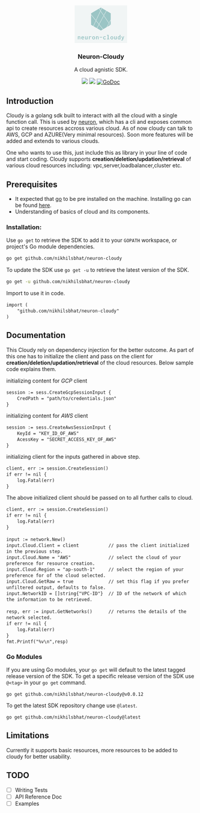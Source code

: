 <p align="center">
   <img alt="Neuron-Cloudy" src="https://raw.githubusercontent.com/nikhilsbhat/neuron-cloudy/development/assets/img/logo.png" height="100" />
    <h3 align="center">Neuron-Cloudy</h3>
    <p align="center">A cloud agnistic SDK.</p>
    <p align="center">
        <a href="https://goreportcard.com/report/github.com/nikhilsbhat/neuron-cloudy"><img src="https://goreportcard.com/badge/github.com/nikhilsbhat/neuron-cloudy"></a>
        <a href="https://github.com/nikhilsbhat/neuron-cloudy/blob/master/LICENSE"><img src="https://img.shields.io/badge/license-apache%20v2-blue.svg"></a>
        <a href="https://godoc.org/github.com/nikhilsbhat/neuron-cloudy"><img src="https://godoc.org/github.com/nikhilsbhat/neuron-cloudy?status.svg" alt="GoDoc"></a>
    </p>
</p>

## Introduction

Cloudy is a golang sdk built to interact with all the cloud with a single function call.
This is used by [neuron](https://github.com/nikhilsbhat/neuron), which has a cli and exposes common api to
create resources accross various cloud. As of now cloudy can talk to AWS, GCP and AZURE(Very minimal resources). Soon more features will be added and extends to various clouds.

One who wants to use this, just include this as library in your line of code and start coding.
Cloudy supports __creation/deletion/updation/retrieval__ of various cloud resources including:
vpc,server,loadbalancer,cluster etc.

## Prerequisites

* It expected that [go](https://golang.org/dl/) to be pre installed on the machine. Installing go can be found [here](https://golang.org/doc/install).
* Understanding of basics of cloud and its components.

### Installation:

Use `go get` to retrieve the SDK to add it to your `GOPATH` workspace, or
project's Go module dependencies.
```bash
go get github.com/nikhilsbhat/neuron-cloudy
```
To update the SDK use `go get -u` to retrieve the latest version of the SDK.
```bash
go get -u github.com/nikhilsbhat/neuron-cloudy
```
Import to use it in code.
```golang
import (
    "github.com/nikhilsbhat/neuron-cloudy"
)
```

## Documentation

This Cloudy rely on dependency injection for the better outcome. As part of this one has to initialize the client and pass on the client for __creation/deletion/updation/retrieval__ of the cloud resources. Below sample code explains them.

initializing content for _GCP_ client
```golang
session := sess.CreateGcpSessionInput {
    CredPath = "path/to/credentials.json"
}
```

initializing content for _AWS_ client
```golang
session := sess.CreateAwsSessionInput {
    KeyId = "KEY_ID_OF_AWS"
    AcessKey = "SECRET_ACCESS_KEY_OF_AWS"
}
```
initializing client for the inputs gathered in above step.
```golang
client, err := session.CreateSession()
if err != nil {
    log.Fatal(err)
}
```

The above initialized client should be passed on to all further calls to cloud.

```golang
client, err := session.CreateSession()
if err != nil {
    log.Fatal(err)
}

input := network.New()
input.Cloud.Client = client           // pass the client initialized in the previous step.
input.Cloud.Name = "AWS"              // select the cloud of your preference for resource creation.
input.Cloud.Region = "ap-south-1"     // select the region of your preference for of the cloud selected.
input.Cloud.GetRaw = true             // set this flag if you prefer unfiltered output, defaults to false.
input.NetworkID = []string{"VPC-ID"}  // ID of the network of which the information to be retrieved.

resp, err := input.GetNetworks()      // returns the details of the network selected.
if err != nil {
    log.Fatal(err)
}
fmt.Printf("%v\n",resp)
```

### Go Modules

If you are using Go modules, your `go get` will default to the latest tagged
release version of the SDK. To get a specific release version of the SDK use
`@<tag>` in your `go get` command.

	go get github.com/nikhilsbhat/neuron-cloudy@v0.0.12

To get the latest SDK repository change use `@latest`.

	go get github.com/nikhilsbhat/neuron-cloudy@latest

## Limitations

Currently it supports basic resources, more resources to be added to cloudy for better usability.

## TODO

* [ ] Writing Tests
* [ ] API Reference Doc
* [ ] Examples

